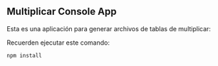 
## Multiplicar Console App

Esta es una aplicación para generar archivos de tablas de multiplicar:



Recuerden ejecutar este comando:

```
npm install
```
